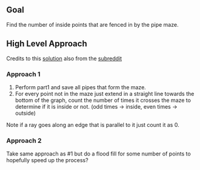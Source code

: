 ## Goal

Find the number of inside points that are fenced in by the pipe maze.

## High Level Approach

Credits to this [solution](https://github.com/OskarSigvardsson/adventofcode/blob/master/2023/day10/day10.py) also from the [subreddit](https://www.reddit.com/r/adventofcode/comments/18evyu9/comment/khtkdg9/?utm_source=share&utm_medium=web3x&utm_name=web3xcss&utm_term=1&utm_content=share_button) 

### Approach 1

1. Perform part1 and save all pipes that form the maze.
2. For every point not in the maze just extend in a straight line towards the bottom of the graph, count the number of times it crosses the maze to determine if it is inside or not. (odd times -> inside, even times -> outside)

Note if a ray goes along an edge that is parallel to it just count it as 0. 

### Approach 2

Take same approach as #1 but do a flood fill for some number of points to hopefully speed up the process?
